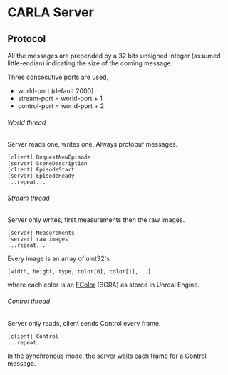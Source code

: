 CARLA Server
============

Protocol
--------

All the messages are prepended by a 32 bits unsigned integer (assumed
little-endian) indicating the size of the coming message.

Three consecutive ports are used,

  * world-port (default 2000)
  * stream-port = world-port + 1
  * control-port = world-port + 2

###### World thread

Server reads one, writes one. Always protobuf messages.

    [client] RequestNewEpisode
    [server] SceneDescription
    [client] EpisodeStart
    [server] EpisodeReady
    ...repeat...

###### Stream thread

Server only writes, first measurements then the raw images.

    [server] Measurements
    [server] raw images
    ...repeat...

Every image is an array of uint32's

    [width, height, type, color[0], color[1],...]

where each color is an [FColor][fcolorlink] (BGRA) as stored in Unreal Engine.

[fcolorlink]: https://docs.unrealengine.com/latest/INT/API/Runtime/Core/Math/FColor/index.html "FColor API Documentation"

###### Control thread

Server only reads, client sends Control every frame.

    [client] Control
    ...repeat...

In the synchronous mode, the server waits each frame for a Control message.
